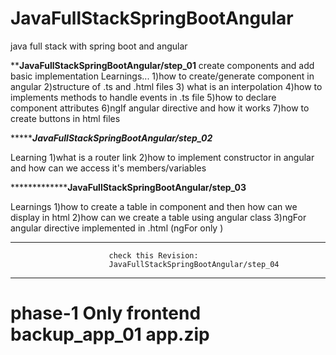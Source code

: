# JavaFullStackSpringBootAngular
java full stack with spring boot and angular

**************************************************JavaFullStackSpringBootAngular/step_01************************************************
create components and add basic implementation
Learnings...
1)how to create/generate component in angular
2)structure of .ts and .html files
3) what is an interpolation
4)how to implements methods to handle events in .ts file
5)how to declare component attributes 
6)ngIf angular directive and how it works
7)how to create buttons in html files

****************************************************JavaFullStackSpringBootAngular/step_02***********************************************

Learning
1)what is a router link 
2)how to implement constructor in angular and how can we access it's members/variables

*******************************************************JavaFullStackSpringBootAngular/step_03******************************************

Learnings
1)how to create a table in component and then how can we display in html
2)how can we create a table using angular class 
3)ngFor angular directive implemented in .html (ngFor only <tr><td></td></tr>)
******************************************************************************************************
                          check this Revision:
                          JavaFullStackSpringBootAngular/step_04
******************************************************************************************************
phase-1 Only frontend
backup_app_01
app.zip
==========================================================================================================================================================
